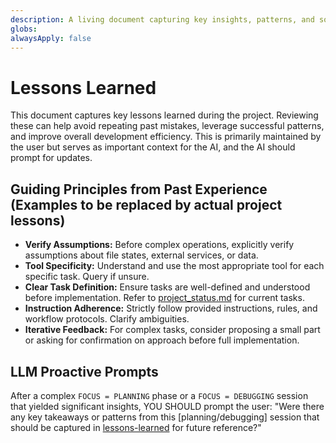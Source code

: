 ```yaml
---
description: A living document capturing key insights, patterns, and solutions from project development. AI should consult this and prompt for updates.
globs: 
alwaysApply: false
---
```


# Lessons Learned

This document captures key lessons learned during the project. Reviewing these can help avoid repeating past mistakes, leverage successful patterns, and improve overall development efficiency. This is primarily maintained by the user but serves as important context for the AI, and the AI should prompt for updates.

## Guiding Principles from Past Experience (Examples to be replaced by actual project lessons)

- **Verify Assumptions:** Before complex operations, explicitly verify assumptions about file states, external services, or data.
- **Tool Specificity:** Understand and use the most appropriate tool for each specific task. Query if unsure.
- **Clear Task Definition:** Ensure tasks are well-defined and understood before implementation. Refer to [project_status.md](memory-bank/status/project_status.md) for current tasks.
- **Instruction Adherence:** Strictly follow provided instructions, rules, and workflow protocols. Clarify ambiguities.
- **Iterative Feedback:** For complex tasks, consider proposing a small part or asking for confirmation on approach before full implementation.

## LLM Proactive Prompts

After a complex `FOCUS = PLANNING` phase or a `FOCUS = DEBUGGING` session that yielded significant insights, YOU SHOULD prompt the user: "Were there any key takeaways or patterns from this [planning/debugging] session that should be captured in [lessons-learned](memory-bank/project/lessons_learned.md) for future reference?"
